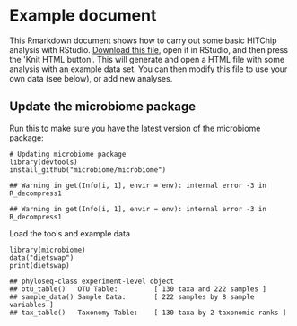 <!--
  %\VignetteEngine{knitr::rmarkdown}
  %\VignetteIndexEntry{microbiome tutorial - example}
  %\usepackage[utf8]{inputenc}
  %\VignetteEncoding{UTF-8}  
-->
Example document
================

This Rmarkdown document shows how to carry out some basic HITChip
analysis with RStudio. [Download this
file](https://raw.githubusercontent.com/microbiome/microbiome/master/vignettes/Example.Rmd),
open it in RStudio, and then press the 'Knit HTML button'. This will
generate and open a HTML file with some analysis with an example data
set. You can then modify this file to use your own data (see below), or
add new analyses.

Update the microbiome package
-----------------------------

Run this to make sure you have the latest version of the microbiome
package:

    # Updating microbiome package
    library(devtools)
    install_github("microbiome/microbiome")

    ## Warning in get(Info[i, 1], envir = env): internal error -3 in R_decompress1

    ## Warning in get(Info[i, 1], envir = env): internal error -3 in R_decompress1

Load the tools and example data

    library(microbiome)
    data("dietswap")
    print(dietswap)

    ## phyloseq-class experiment-level object
    ## otu_table()   OTU Table:         [ 130 taxa and 222 samples ]
    ## sample_data() Sample Data:       [ 222 samples by 8 sample variables ]
    ## tax_table()   Taxonomy Table:    [ 130 taxa by 2 taxonomic ranks ]
